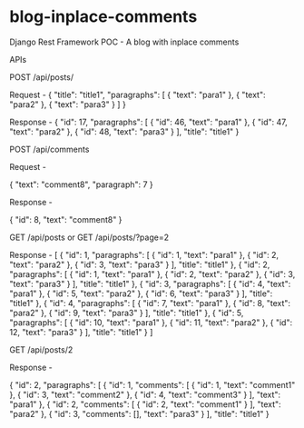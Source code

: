 # blog-inplace-comments
Django Rest Framework POC - A blog with inplace comments

APIs

POST /api/posts/

Request - 
{
  "title": "title1",
    "paragraphs": [
    {
      "text": "para1"
    },
    {
      "text": "para2"
    },
    {
      "text": "para3"
    }
    ]
}

Response - 
{
  "id": 17,
    "paragraphs": [
    {
      "id": 46,
      "text": "para1"
    },
    {
      "id": 47,
      "text": "para2"
    },
    {
      "id": 48,
      "text": "para3"
    }
    ],
    "title": "title1"
}

POST /api/comments

Request - 

{
  "text": "comment8",
    "paragraph": 7
}

Response - 

{
  "id": 8,
    "text": "comment8"
}


GET /api/posts
or
GET /api/posts/?page=2

Response -
[
{
  "id": 1,
  "paragraphs": [
  {
    "id": 1,
    "text": "para1"
  },
  {
    "id": 2,
    "text": "para2"
  },
  {
    "id": 3,
    "text": "para3"
  }
  ],
  "title": "title1"
},
{
  "id": 2,
  "paragraphs": [
  {
    "id": 1,
    "text": "para1"
  },
  {
    "id": 2,
    "text": "para2"
  },
  {
    "id": 3,
    "text": "para3"
  }
  ],
  "title": "title1"
},
{
  "id": 3,
  "paragraphs": [
  {
    "id": 4,
    "text": "para1"
  },
  {
    "id": 5,
    "text": "para2"
  },
  {
    "id": 6,
    "text": "para3"
  }
  ],
  "title": "title1"
},
{
  "id": 4,
  "paragraphs": [
  {
    "id": 7,
    "text": "para1"
  },
  {
    "id": 8,
    "text": "para2"
  },
  {
    "id": 9,
    "text": "para3"
  }
  ],
  "title": "title1"
},
{
  "id": 5,
  "paragraphs": [
  {
    "id": 10,
    "text": "para1"
  },
  {
    "id": 11,
    "text": "para2"
  },
  {
    "id": 12,
    "text": "para3"
  }
  ],
  "title": "title1"
}
]

GET /api/posts/2

Response - 

{
  "id": 2,
    "paragraphs": [
    {
      "id": 1,
      "comments": [
      {
        "id": 1,
        "text": "comment1"
      },
      {
        "id": 3,
        "text": "comment2"
      },
      {
        "id": 4,
        "text": "comment3"
      }
      ],
      "text": "para1"
    },
    {
      "id": 2,
      "comments": [
      {
        "id": 2,
        "text": "comment1"
      }
      ],
      "text": "para2"
    },
    {
      "id": 3,
      "comments": [],
      "text": "para3"
    }
  ],
  "title": "title1"
}
